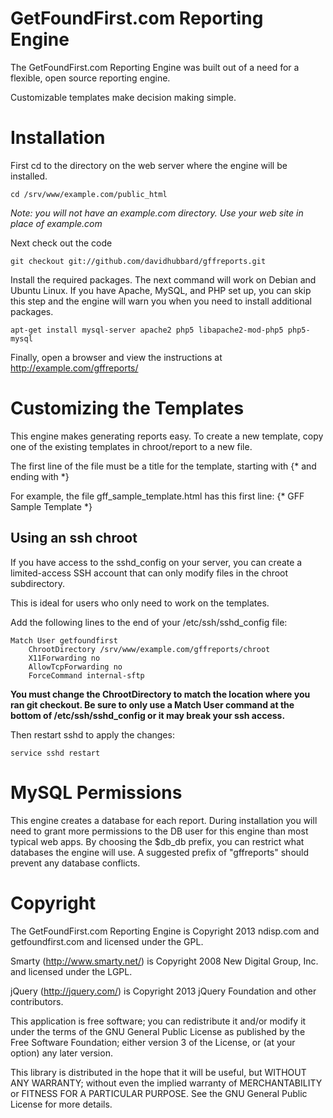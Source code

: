 GetFoundFirst.com Reporting Engine
==========

The GetFoundFirst.com Reporting Engine was built out of a need for a flexible, open source reporting engine.

Customizable templates make decision making simple.

# Installation

First cd to the directory on the web server where the engine will be installed.

    cd /srv/www/example.com/public_html

*Note: you will not have an example.com directory. Use your web site in place of example.com*

Next check out the code

    git checkout git://github.com/davidhubbard/gffreports.git

Install the required packages. The next command will work on Debian and Ubuntu Linux. If you have Apache, MySQL, and PHP set up, you can skip this step and the engine will warn you when you need to install additional packages.

    apt-get install mysql-server apache2 php5 libapache2-mod-php5 php5-mysql

Finally, open a browser and view the instructions at http://example.com/gffreports/

# Customizing the Templates

This engine makes generating reports easy. To create a new template, copy one of the existing templates in chroot/report to a new file.

The first line of the file must be a title for the template, starting with {* and ending with *}

For example, the file gff_sample_template.html has this first line: {* GFF Sample Template *}

## Using an ssh chroot

If you have access to the sshd_config on your server, you can create a limited-access SSH account that can only modify files in the chroot subdirectory.

This is ideal for users who only need to work on the templates.

Add the following lines to the end of your /etc/ssh/sshd_config file:

    Match User getfoundfirst
        ChrootDirectory /srv/www/example.com/gffreports/chroot
        X11Forwarding no
        AllowTcpForwarding no
        ForceCommand internal-sftp

**You must change the ChrootDirectory to match the location where you ran git checkout. Be sure to only use a Match User command at the bottom of /etc/ssh/sshd_config or it may break your ssh access.**

Then restart sshd to apply the changes:

    service sshd restart

# MySQL Permissions

This engine creates a database for each report. During installation you will need to grant more permissions to the DB user for this engine than most typical web apps. By choosing the $db_db prefix, you can restrict what databases the engine will use. A suggested prefix of "gffreports" should prevent any database conflicts.

# Copyright

The GetFoundFirst.com Reporting Engine is Copyright 2013 ndisp.com and getfoundfirst.com and licensed under the GPL.

Smarty (http://www.smarty.net/) is Copyright 2008 New Digital Group, Inc. and licensed under the LGPL.

jQuery (http://jquery.com/) is Copyright 2013 jQuery Foundation and other contributors.

This application is free software; you can redistribute it and/or modify it under the terms of the GNU General Public License as published by the Free Software Foundation; either version 3 of the License, or (at your option) any later version.

This library is distributed in the hope that it will be useful, but WITHOUT ANY WARRANTY; without even the implied warranty of MERCHANTABILITY or FITNESS FOR A PARTICULAR PURPOSE.  See the GNU General Public License for more details.
